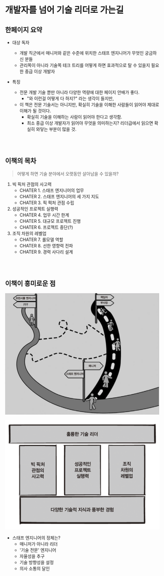 # 개발자를 넘어 기술 리더로 가는길

## 한페이지 요약

- 대상 독자

  - 개발 직군에서 매니저와 같은 수준에 위치한 스태프 엔지니어가 무엇인 궁금하신 분들
  - 관리쪽이 아니라 기술쪽 테크 트리를 어떻게 하면 효과적으로 탈 수 있을지 필요한 중급 이상 개발자

- 특징
  - 전문 개발 기술 뿐만 아니라 다양한 역량에 대한 페이지 안배가 좋다.
    - "와 이런걸 어떻게 다 하지?" 라는 생각이 들지만,
  - 이 책은 전문 기술서는 아니지만, 확실히 기술을 이해한 사람들이 읽어야 제대로 이해가 될 것이다.
    - 확실히 기술을 이해하는 사람이 읽어야 한다고 생각함.
    - 최소 중급 이상 개발자가 읽어야 무엇을 의미하는지? 리더급에서 읽으면 확실히 와닿는 부분이 많을 것.

<br /><br />

## 이책의 목차

> 어떻게 하면 기술 분야에서 오랫동안 살아남을 수 있을까?

1. 빅 픽처 관점의 사고력
   - CHATER 1. 스태프 엔지니어의 업무
   - CHATER 2. 스태프 엔지니어의 세 가지 지도
   - CHATER 3. 픽 퍽처 관점 수립
2. 성공적인 프로젝트 실행력
   - CHATER 4. 업무 시간 한계
   - CHATER 5. 대규모 프로젝트 진행
   - CHATER 6. 프로젝트 중단(?)
3. 조직 차원의 레벨업
   - CHATER 7. 롤모델 역할
   - CHATER 8. 선한 영향력 전파
   - CHATER 9. 경력 사다리 설계

<br />
<br />

## 이책이 흥미로운 점

![첫번째 스터디 사이클 회고](./images/c-1.png)

![첫번째 스터디 사이클 회고](./images/c-2.png)

- 스태프 엔지니어의 정체는?
  - 매니저가 아니라 리더
  - '기술 전문' 엔지니어
  - 자율성을 추구
  - 기술 방향성을 설정
  - 의사 소통의 달인

